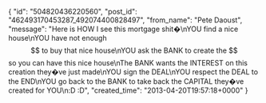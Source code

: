  {
   "id": "504820436220560",
   "post_id": "462493170453287_492074400828497",
   "from_name": "Pete Daoust",
   "message": "Here is HOW I see this mortgage shit�\nYOU find a nice house\nYOU have not enough $$ to buy that nice house\nYOU ask the BANK to create the $$ so you can have this nice house\nThe BANK wants the INTEREST on this creation they�ve just made\nYOU sign the DEAL\nYOU respect the DEAL to the END\nYOU go back to the BANK to take back the CAPITAL they�ve created for YOU\n:D :D",
   "created_time": "2013-04-20T19:57:18+0000"
 }

